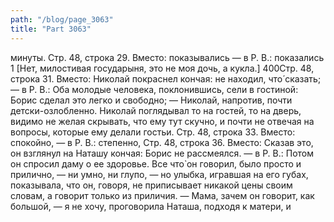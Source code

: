 ```yaml
---
path: "/blog/page_3063"
title: "Part 3063"
---
```


 минуты.
Стр. 48, строка 29.
Вместо: показывались — в Р. В.: показались
1 [Нет, милостивая государыня, это не моя дочь, а кукла.]
400Стр. 48, строка 31.
Вместо: Николай покраснел кончая: не находил, что́ сказать; — в Р. В.: Оба молодые человека, поклонившись, сели в гостиной: Борис сделал это легко и свободно; — Николай, напротив, почти детски-озлобленно. Николай поглядывал то на гостей, то на дверь, видимо не желая скрывать, что ему тут скучно, и почти не отвечая на вопросы, которые ему делали гостьи.
Стр. 48, строка 33.
Вместо: спокойно, — в Р. В.: степенно,
Стр. 48, строка 36.
Вместо: Сказав это, он взглянул на Наташу кончая: Борис не рассмеялся. — в Р. В.: Потом он спросил даму о ее здоровье. Все что̀ он говорил, было просто и прилично, — ни умно, ни глупо, — но улыбка, игравшая на его губах, показывала, что он, говоря, не приписывает никакой цены своим словам, а говорит только из приличия.
— Мама, зачем он говорит, как большой, — я не хочу, проговорила Наташа, подходя к матери, и 
